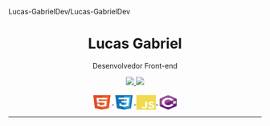 
Lucas-GabrielDev/Lucas-GabrielDev

<h1 align="center">Lucas Gabriel</h1>
<p align="center">Desenvolvedor Front-end</p>
<div align="center">
  <a href="https://github.com/Lucas-GabrielDev">
  <img height="180em" src="https://github-readme-stats.vercel.app/api?username=Lucas-GabrielDev&show_icons=true&theme=dracula&include_all_commits=true&count_private=true"/>
  <img height="180em" src="https://github-readme-stats.vercel.app/api/top-langs/?username=Lucas-GabrielDev&layout=compact&langs_count=7&theme=dracula"/>
</div>
  
  <div align="center"><br>
  <img align="center" alt="Rafa-HTML" height="30" width="40" src="https://raw.githubusercontent.com/devicons/devicon/master/icons/html5/html5-original.svg">
  <img align="center" alt="Rafa-CSS" height="30" width="40" src="https://raw.githubusercontent.com/devicons/devicon/master/icons/css3/css3-original.svg">
  <img align="center" alt="Rafa-Js" height="30" width="40" src="https://raw.githubusercontent.com/devicons/devicon/master/icons/javascript/javascript-plain.svg">
  <img align="center" alt="Rafa-Csharp" height="30" width="40" src="https://raw.githubusercontent.com/devicons/devicon/master/icons/csharp/csharp-original.svg">
  <hr></hr>
</div>
